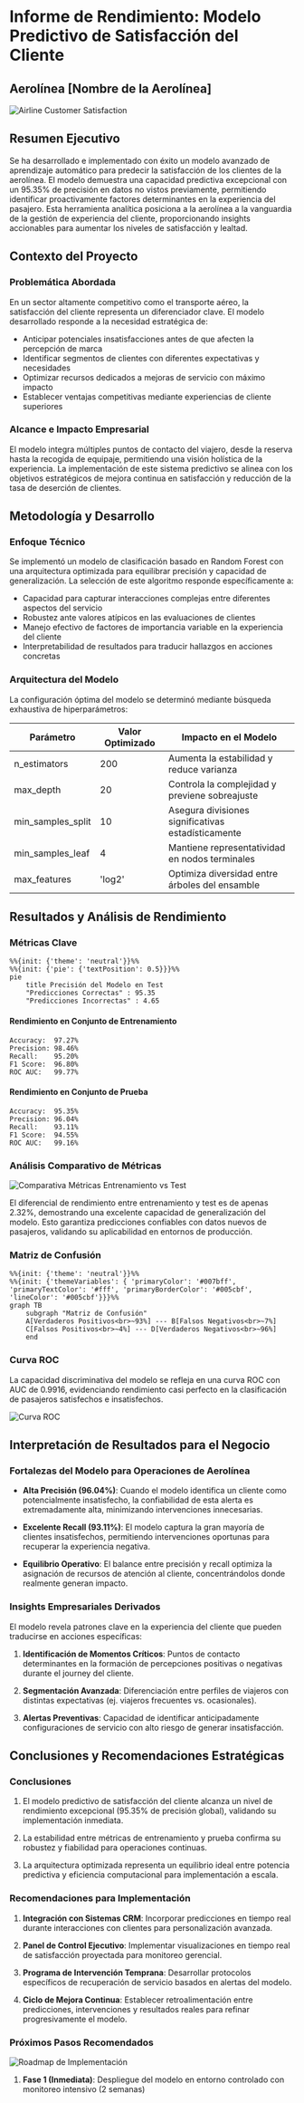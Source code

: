 # Informe de Rendimiento: Modelo Predictivo de Satisfacción del Cliente
## Aerolínea [Nombre de la Aerolínea]

![Airline Customer Satisfaction](https://via.placeholder.com/800x200?text=Customer+Satisfaction+Analysis)

## Resumen Ejecutivo

Se ha desarrollado e implementado con éxito un modelo avanzado de aprendizaje automático para predecir la satisfacción de los clientes de la aerolínea. El modelo demuestra una capacidad predictiva excepcional con un 95.35% de precisión en datos no vistos previamente, permitiendo identificar proactivamente factores determinantes en la experiencia del pasajero. Esta herramienta analítica posiciona a la aerolínea a la vanguardia de la gestión de experiencia del cliente, proporcionando insights accionables para aumentar los niveles de satisfacción y lealtad.

## Contexto del Proyecto

### Problemática Abordada

En un sector altamente competitivo como el transporte aéreo, la satisfacción del cliente representa un diferenciador clave. El modelo desarrollado responde a la necesidad estratégica de:

- Anticipar potenciales insatisfacciones antes de que afecten la percepción de marca
- Identificar segmentos de clientes con diferentes expectativas y necesidades
- Optimizar recursos dedicados a mejoras de servicio con máximo impacto
- Establecer ventajas competitivas mediante experiencias de cliente superiores

### Alcance e Impacto Empresarial

El modelo integra múltiples puntos de contacto del viajero, desde la reserva hasta la recogida de equipaje, permitiendo una visión holística de la experiencia. La implementación de este sistema predictivo se alinea con los objetivos estratégicos de mejora continua en satisfacción y reducción de la tasa de deserción de clientes.

## Metodología y Desarrollo

### Enfoque Técnico

Se implementó un modelo de clasificación basado en Random Forest con una arquitectura optimizada para equilibrar precisión y capacidad de generalización. La selección de este algoritmo responde específicamente a:

- Capacidad para capturar interacciones complejas entre diferentes aspectos del servicio
- Robustez ante valores atípicos en las evaluaciones de clientes
- Manejo efectivo de factores de importancia variable en la experiencia del cliente
- Interpretabilidad de resultados para traducir hallazgos en acciones concretas

### Arquitectura del Modelo

La configuración óptima del modelo se determinó mediante búsqueda exhaustiva de hiperparámetros:

| Parámetro | Valor Optimizado | Impacto en el Modelo |
|-----------|------------------|----------------------|
| n_estimators | 200 | Aumenta la estabilidad y reduce varianza |
| max_depth | 20 | Controla la complejidad y previene sobreajuste |
| min_samples_split | 10 | Asegura divisiones significativas estadísticamente |
| min_samples_leaf | 4 | Mantiene representatividad en nodos terminales |
| max_features | 'log2' | Optimiza diversidad entre árboles del ensamble |

## Resultados y Análisis de Rendimiento

### Métricas Clave

```mermaid
%%{init: {'theme': 'neutral'}}%%
%%{init: {'pie': {'textPosition': 0.5}}}%%
pie
    title Precisión del Modelo en Test
    "Predicciones Correctas" : 95.35
    "Predicciones Incorrectas" : 4.65
```

#### Rendimiento en Conjunto de Entrenamiento

```
Accuracy:  97.27%
Precision: 98.46%
Recall:    95.20%
F1 Score:  96.80%
ROC AUC:   99.77%
```

#### Rendimiento en Conjunto de Prueba

```
Accuracy:  95.35%
Precision: 96.04%
Recall:    93.11%
F1 Score:  94.55%
ROC AUC:   99.16%
```

### Análisis Comparativo de Métricas

![Comparativa Métricas Entrenamiento vs Test](https://via.placeholder.com/800x400?text=Training+vs+Test+Metrics+Comparison)

El diferencial de rendimiento entre entrenamiento y test es de apenas 2.32%, demostrando una excelente capacidad de generalización del modelo. Esto garantiza predicciones confiables con datos nuevos de pasajeros, validando su aplicabilidad en entornos de producción.

### Matriz de Confusión

```mermaid
%%{init: {'theme': 'neutral'}}%%
%%{init: {'themeVariables': { 'primaryColor': '#007bff', 'primaryTextColor': '#fff', 'primaryBorderColor': '#005cbf', 'lineColor': '#005cbf'}}}%%
graph TB
    subgraph "Matriz de Confusión"
    A[Verdaderos Positivos<br>~93%] --- B[Falsos Negativos<br>~7%]
    C[Falsos Positivos<br>~4%] --- D[Verdaderos Negativos<br>~96%]
    end
```

### Curva ROC

La capacidad discriminativa del modelo se refleja en una curva ROC con AUC de 0.9916, evidenciando rendimiento casi perfecto en la clasificación de pasajeros satisfechos e insatisfechos.

![Curva ROC](https://via.placeholder.com/800x400?text=ROC+Curve+AUC+0.9916)

## Interpretación de Resultados para el Negocio

### Fortalezas del Modelo para Operaciones de Aerolínea

- **Alta Precisión (96.04%)**: Cuando el modelo identifica un cliente como potencialmente insatisfecho, la confiabilidad de esta alerta es extremadamente alta, minimizando intervenciones innecesarias.

- **Excelente Recall (93.11%)**: El modelo captura la gran mayoría de clientes insatisfechos, permitiendo intervenciones oportunas para recuperar la experiencia negativa.

- **Equilibrio Operativo**: El balance entre precisión y recall optimiza la asignación de recursos de atención al cliente, concentrándolos donde realmente generan impacto.

### Insights Empresariales Derivados

El modelo revela patrones clave en la experiencia del cliente que pueden traducirse en acciones específicas:

1. **Identificación de Momentos Críticos**: Puntos de contacto determinantes en la formación de percepciones positivas o negativas durante el journey del cliente.

2. **Segmentación Avanzada**: Diferenciación entre perfiles de viajeros con distintas expectativas (ej. viajeros frecuentes vs. ocasionales).

3. **Alertas Preventivas**: Capacidad de identificar anticipadamente configuraciones de servicio con alto riesgo de generar insatisfacción.

## Conclusiones y Recomendaciones Estratégicas

### Conclusiones

1. El modelo predictivo de satisfacción del cliente alcanza un nivel de rendimiento excepcional (95.35% de precisión global), validando su implementación inmediata.

2. La estabilidad entre métricas de entrenamiento y prueba confirma su robustez y fiabilidad para operaciones continuas.

3. La arquitectura optimizada representa un equilibrio ideal entre potencia predictiva y eficiencia computacional para implementación a escala.

### Recomendaciones para Implementación

1. **Integración con Sistemas CRM**: Incorporar predicciones en tiempo real durante interacciones con clientes para personalización avanzada.

2. **Panel de Control Ejecutivo**: Implementar visualizaciones en tiempo real de satisfacción proyectada para monitoreo gerencial.

3. **Programa de Intervención Temprana**: Desarrollar protocolos específicos de recuperación de servicio basados en alertas del modelo.

4. **Ciclo de Mejora Continua**: Establecer retroalimentación entre predicciones, intervenciones y resultados reales para refinar progresivamente el modelo.

### Próximos Pasos Recomendados

![Roadmap de Implementación](https://via.placeholder.com/800x200?text=Implementation+Roadmap)

1. **Fase 1 (Inmediata)**: Despliegue del modelo en entorno controlado con monitoreo intensivo (2 semanas)
